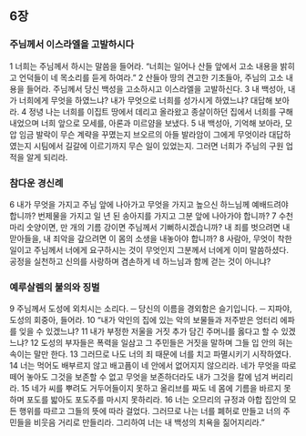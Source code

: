 ## 6장
### 주님께서 이스라엘을 고발하시다
1 너희는 주님께서 하시는 말씀을 들어라. “너희는 일어나 산들 앞에서 고소 내용을 밝히고 언덕들이 네 목소리를 듣게 하여라.”
2 산들아 땅의 견고한 기초들아, 주님의 고소 내용을 들어라. 주님께서 당신 백성을 고소하시고 이스라엘을 고발하신다.
3 내 백성아, 내가 너희에게 무엇을 하였느냐? 내가 무엇으로 너희를 성가시게 하였느냐? 대답해 보아라.
4 정녕 나는 너희를 이집트 땅에서 데리고 올라왔고 종살이하던 집에서 너희를 구해 내었으며 너희 앞으로 모세를, 아론과 미르얌을 보냈다.
5 내 백성아, 기억해 보아라, 모압 임금 발락이 무슨 계략을 꾸몄는지 브오르의 아들 발라암이 그에게 무엇이라 대답하였는지 시팀에서 길갈에 이르기까지 무슨 일이 있었는지. 그러면 너희가 주님의 구원 업적을 알게 되리라.
### 참다운 경신례
6 내가 무엇을 가지고 주님 앞에 나아가고 무엇을 가지고 높으신 하느님께 예배드려야 합니까? 번제물을 가지고 일 년 된 송아지를 가지고 그분 앞에 나아가야 합니까?
7 수천 마리 숫양이면, 만 개의 기름 강이면 주님께서 기뻐하시겠습니까? 내 죄를 벗으려면 내 맏아들을, 내 죄악을 갚으려면 이 몸의 소생을 내놓아야 합니까?
8 사람아, 무엇이 착한 일이고 주님께서 너에게 요구하시는 것이 무엇인지 그분께서 너에게 이미 말씀하셨다. 공정을 실천하고 신의를 사랑하며 겸손하게 네 하느님과 함께 걷는 것이 아니냐?
### 예루살렘의 불의와 징벌
9 주님께서 도성에 외치시는 소리다. ─ 당신의 이름을 경외함은 슬기입니다. ─ 지파야, 도성의 회중아, 들어라.
10 “내가 악인의 집에 있는 악의 보물들과 저주받은 엉터리 에파를 잊을 수 있겠느냐?
11 내가 부정한 저울을 거짓 추가 담긴 주머니를 옳다고 할 수 있겠느냐?
12 도성의 부자들은 폭력을 일삼고 그 주민들은 거짓을 말하며 그들 입 안의 혀는 속이는 말만 한다.
13 그러므로 나도 너의 죄 때문에 너를 치고 파멸시키기 시작하였다.
14 너는 먹어도 배부르지 않고 배고픔이 네 안에서 없어지지 않으리라. 네가 무엇을 따로 떼어 놓아도 그것을 보존할 수 없고 무엇을 보존하더라도 내가 그것을 칼에 넘겨 버리리라.
15 네가 씨를 뿌려도 거두어들이지 못하고 올리브를 짜도 네 몸에 기름을 바르지 못하며 포도를 밟아도 포도주를 마시지 못하리라.
16 너는 오므리의 규정과 아합 집안의 모든 행위를 따르고 그들의 뜻에 따라 걸었다. 그러므로 나는 너를 폐허로 만들고 너의 주민들을 비웃음 거리로 만들리라. 그리하여 너는 내 백성의 치욕을 짊어지리라.”
